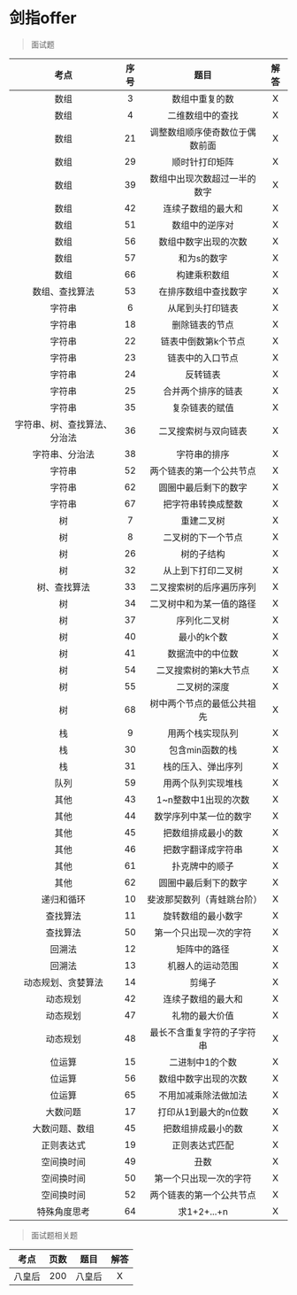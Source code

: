 # 剑指offer

> 面试题

| 考点 | 序号 | 题目 | 解答 |
|:---:|:---:|:---:|:---:|
| 数组 | 3 | 数组中重复的数 | X |
| 数组 | 4 | 二维数组中的查找 | X |
| 数组 | 21 | 调整数组顺序使奇数位于偶数前面 | X |
| 数组 | 29 | 顺时针打印矩阵 | X |
| 数组 | 39 | 数组中出现次数超过一半的数字 | X |
| 数组 | 42 | 连续子数组的最大和 | X |
| 数组 | 51 | 数组中的逆序对 | X |
| 数组 | 56 | 数组中数字出现的次数 | X |
| 数组 | 57 | 和为s的数字 | X |
| 数组 | 66 | 构建乘积数组 | X |
| 数组、查找算法 | 53 | 在排序数组中查找数字 | X |
| 字符串 | 6 | 从尾到头打印链表 | X |
| 字符串 | 18 | 删除链表的节点 | X |
| 字符串 | 22 | 链表中倒数第k个节点 | X |
| 字符串 | 23 | 链表中的入口节点 | X |
| 字符串 | 24 | 反转链表 | X |
| 字符串 | 25 | 合并两个排序的链表 | X |
| 字符串 | 35 | 复杂链表的赋值 | X |
| 字符串、树、查找算法、分治法 | 36 | 二叉搜索树与双向链表 | X |
| 字符串、分治法 | 38 | 字符串的排序 | X |
| 字符串 | 52 | 两个链表的第一个公共节点 | X |
| 字符串 | 62 | 圆圈中最后剩下的数字 | X |
| 字符串 | 67 | 把字符串转换成整数 | X |
| 树 | 7 | 重建二叉树 | X |
| 树 | 8 | 二叉树的下一个节点 | X |
| 树 | 26 | 树的子结构 | X |
| 树 | 32 | 从上到下打印二叉树 | X |
| 树、查找算法 | 33 | 二叉搜索树的后序遍历序列 | X |
| 树 | 34 | 二叉树中和为某一值的路径 | X |
| 树 | 37 | 序列化二叉树 | X |
| 树 | 40 | 最小的k个数 | X |
| 树 | 41 | 数据流中的中位数 | X |
| 树 | 54 | 二叉搜索树的第k大节点 | X |
| 树 | 55 | 二叉树的深度 | X |
| 树 | 68 | 树中两个节点的最低公共祖先 | X |
| 栈 | 9 | 用两个栈实现队列 | X |
| 栈 | 30 | 包含min函数的栈 | X |
| 栈 | 31 | 栈的压入、弹出序列 | X |
| 队列 | 59 | 用两个队列实现堆栈 | X |
| 其他 | 43 | 1~n整数中1出现的次数 | X |
| 其他 | 44 | 数学序列中某一位的数字 | X |
| 其他 | 45 | 把数组排成最小的数 | X |
| 其他 | 46 | 把数字翻译成字符串 | X |
| 其他 | 61 | 扑克牌中的顺子 | X |
| 其他 | 62 | 圆圈中最后剩下的数字 | X |
| 递归和循环 | 10 | 斐波那契数列（青蛙跳台阶） | X |
| 查找算法 | 11 | 旋转数组的最小数字 | X |
| 查找算法 | 50 | 第一个只出现一次的字符 | X |
| 回溯法 | 12 | 矩阵中的路径 | X |
| 回溯法 | 13 | 机器人的运动范围 | X |
| 动态规划、贪婪算法 | 14 | 剪绳子 | X |
| 动态规划 | 42 | 连续子数组的最大和 | X |
| 动态规划 | 47 | 礼物的最大价值 | X |
| 动态规划 | 48 | 最长不含重复字符的子字符串 | X |
| 位运算 | 15 | 二进制中1的个数 | X |
| 位运算 | 56 | 数组中数字出现的次数 | X |
| 位运算 | 65 | 不用加减乘除法做加法 | X |
| 大数问题 | 17 | 打印从1到最大的n位数 | X |
| 大数问题、数组 | 45 | 把数组排成最小的数 | X |
| 正则表达式 | 19 | 正则表达式匹配 | X |
| 空间换时间 | 49 | 丑数 | X |
| 空间换时间 | 50| 第一个只出现一次的字符 | X |
| 空间换时间 | 52 | 两个链表的第一个公共节点 | X |
| 特殊角度思考 | 64 | 求1+2+...+n | X |

> 面试题相关题

| 考点 | 页数 | 题目 | 解答 |
|:---:|:---:|:---:|:---:|
| 八皇后 | 200 | 八皇后 | X |




